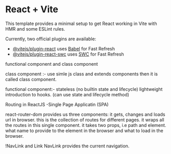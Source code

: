 # React + Vite

This template provides a minimal setup to get React working in Vite with HMR and some ESLint rules.

Currently, two official plugins are available:

- [@vitejs/plugin-react](https://github.com/vitejs/vite-plugin-react/blob/main/packages/plugin-react/README.md) uses [Babel](https://babeljs.io/) for Fast Refresh
- [@vitejs/plugin-react-swc](https://github.com/vitejs/vite-plugin-react-swc) uses [SWC](https://swc.rs/) for Fast Refresh



functional component and class component

class component :-
use simle js class and extends components then it is called class component. 

functional component:- 
    stateless
    (no builtin state and lifecycle)
    lightweight
    introduction to hooks. (can use state and lifecycle method)



Routing in ReactJS
-Single Page Applicatin (SPA)

react-router-dom provides us three components:
    <BrowserRouter>
        it gets, changes and loads url in browser.
    <Routes>
        this is the collection of routes for different pages. it wraps all the routes in this single component.
    <Route>
        it takes two props, i.e path and element. what name to provide to the element in the browser and what to load in the browser.

!NavLink and Link
    NavLink provides the current navigation.